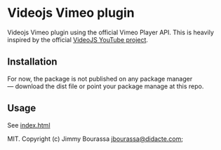 # Videojs Vimeo plugin

Videojs Vimeo plugin using the official Vimeo Player API. This is heavily
inspired by the official [VideoJS YouTube project](https://github.com/videojs/videojs-youtube).

## Installation

For now, the package is not published on any package manager — download the dist file or
point your package manage at this repo.

## Usage

See [index.html](https://github.com/didacte/videojs-vimeo/blob/master/index.html)

MIT. Copyright (c) Jimmy Bourassa <jbourassa@didacte.com>;

[videojs]: http://videojs.com/
